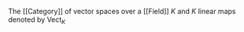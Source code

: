 The [[Category]] of vector spaces over a [[Field]] $K$ and $K$ linear maps denoted by $\mathrm{Vect}_{K}$
